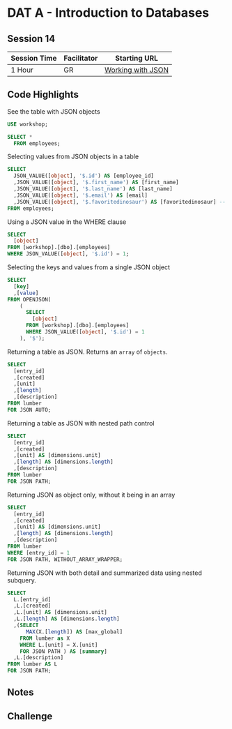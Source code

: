 # DAT A - Introduction to Databases
## Session 14


|Session Time|Facilitator|Starting URL              |
|------------|-----------|-------------------------------------------------------|
|1 Hour      |GR         |[Working with JSON](https://www.w3schools.com/whatis/whatis_json.asp)  |



## Code Highlights
See the table with JSON objects
```sql
USE workshop;

SELECT *
  FROM employees;
```

Selecting values from JSON objects in a table
```sql
SELECT 
  JSON_VALUE([object], '$.id') AS [employee_id]
  ,JSON_VALUE([object], '$.first_name') AS [first_name]
  ,JSON_VALUE([object], '$.last_name') AS [last_name]
  ,JSON_VALUE([object], '$.email') AS [email]
  ,JSON_VALUE([object], '$.favoritedinosaur') AS [favoritedinosaur] -- NULL because it doesn't exist
FROM employees;
```

Using a JSON value in the WHERE clause
```sql
SELECT
  [object]
FROM [workshop].[dbo].[employees]
WHERE JSON_VALUE([object], '$.id') = 1;
```

Selecting the keys and values from a single JSON object 
```sql
SELECT
  [key]
  ,[value]
FROM OPENJSON(
    (
      SELECT
        [object]
      FROM [workshop].[dbo].[employees]
      WHERE JSON_VALUE([object], '$.id') = 1
    ), '$');
```

Returning a table as JSON. Returns an ```array``` of ```objects```. 
```sql
SELECT
  [entry_id]
  ,[created]
  ,[unit]
  ,[length]
  ,[description]
FROM lumber
FOR JSON AUTO;
```

Returning a table as JSON with nested path control
```sql
SELECT
  [entry_id]
  ,[created]
  ,[unit] AS [dimensions.unit]
  ,[length] AS [dimensions.length]
  ,[description]
FROM lumber
FOR JSON PATH;
```

Returning JSON as object only, without it being in an array
```sql
SELECT
  [entry_id]
  ,[created]
  ,[unit] AS [dimensions.unit]
  ,[length] AS [dimensions.length]
  ,[description]
FROM lumber
WHERE [entry_id] = 1
FOR JSON PATH, WITHOUT_ARRAY_WRAPPER;
```

Returning JSON with both detail and summarized data using nested subquery.
```sql
SELECT
  L.[entry_id]
  ,L.[created]
  ,L.[unit] AS [dimensions.unit]
  ,L.[length] AS [dimensions.length]
  ,(SELECT
      MAX(X.[length]) AS [max_global]
    FROM lumber as X
    WHERE L.[unit] = X.[unit]
    FOR JSON PATH ) AS [summary]
  ,L.[description]
FROM lumber AS L
FOR JSON PATH;
```



## Notes




## Challenge